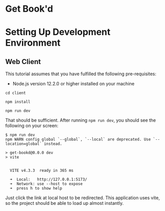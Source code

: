 # Get Book'd


# Setting Up Development Environment

## Web Client 

This tutorial assumes that you have fulfilled the following pre-requisites:
- Node.js version 12.2.0 or higher installed on your machine

```init
cd client
```
```init
npm install
```
```init
npm run dev
```

That should be sufficient. After running ``npm run dev``, you should see the following on your screen:

```
$ npm run dev
npm WARN config global `--global`, `--local` are deprecated. Use `--location=global` instead.

> get-bookd@0.0.0 dev
> vite


  VITE v4.3.3  ready in 365 ms

  ➜  Local:   http://127.0.0.1:5173/
  ➜  Network: use --host to expose
  ➜  press h to show help
```

Just click the link at local host to be redirected. This application uses vite, so the project should be able to load up almost instantly. 
